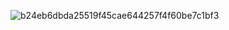 ![b24eb6dbda25519f45cae644257f4f60be7c1bf3](https://github.com/user-attachments/assets/a6e76a97-a7bc-4483-9261-d1d6b3b4e6b0)
